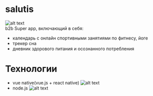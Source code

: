 # salutis
![alt text](https://sun9-37.userapi.com/impg/d2Ytsru7fB0QPkf-lCYZD6stkt93914YG2ficA/7zVM3o7QB2A.jpg?size=116x134&quality=96&sign=9f98e6eb7c0bc53cbc97255693a4ec6e&type=album)
<br>
b2b Super app, включающий в себя:
* календарь с онлайн спортивными занятиями по фитнесу, йоге
* трекер сна
* дневник здорового питания и осознанного потребления

# Технологии
* vue native(vue.js + react native) ![alt text](https://vuejs.org/images/logo.png) <br>
* node.js ![alt text](https://upload.wikimedia.org/wikipedia/commons/d/d9/Node.js_logo.svg)
